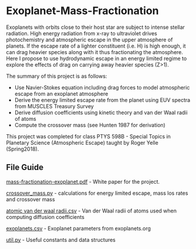 # Exoplanet-Mass-Fractionation
Exoplanets with orbits close to their host star are subject to intense stellar radiation. High energy radiation from x-ray to ultraviolet drives photochemistry and atmospheric escape in the upper atmosphere of planets. If the escape rate of a lighter constituent (i.e. H) is high enough, it can drag heavier species along with it thus fractionating the atmosphere. Here I propose to use hydrodynamic escape in an energy limited regime to explore the effects of drag on carrying away heavier species (Z$>$1).

The summary of this project is as follows: 
- Use Navier-Stokes equation including drag forces to model atmospheric escape from an exoplanet atmosphere
- Derive the energy limited escape rate from the planet using EUV spectra from MUSCLES Treasury Survey
- Derive diffusion coefficients using kinetic theory and van der Waal radii of atoms
- Compute the crossover mass (see Hunten 1987 for derivation) 

This project was completed for class PTYS 598B - Special Topics in Planetary Science (Atmospheric Escape) taught by Roger Yelle (Spring2018). 


## File Guide
[mass-fractionation-exoplanet.pdf](https://github.com/pearsonkyle/Exoplanet-Mass-Fractionation/blob/master/mass-fractionation-exoplanet.pdf) - White paper for the project.

[crossover_mass.py](https://github.com/pearsonkyle/Exoplanet-Mass-Fractionation/blob/master/crossover_mass.py) - calculations for energy limited escape, mass los rates and crossover mass

[atomic van der waal radii.csv](https://github.com/pearsonkyle/Exoplanet-Mass-Fractionation/blob/master/atomic%20van%20der%20waal%20radii.csv) - Van der Waal radii of atoms used when computing diffusion coefficients

[exoplanets.csv](https://github.com/pearsonkyle/Exoplanet-Mass-Fractionation/blob/master/exoplanets.csv) - Exoplanet parameters from exoplanets.org 

[util.py](https://github.com/pearsonkyle/Exoplanet-Mass-Fractionation/blob/master/util.py) - Useful constants and data structures 
